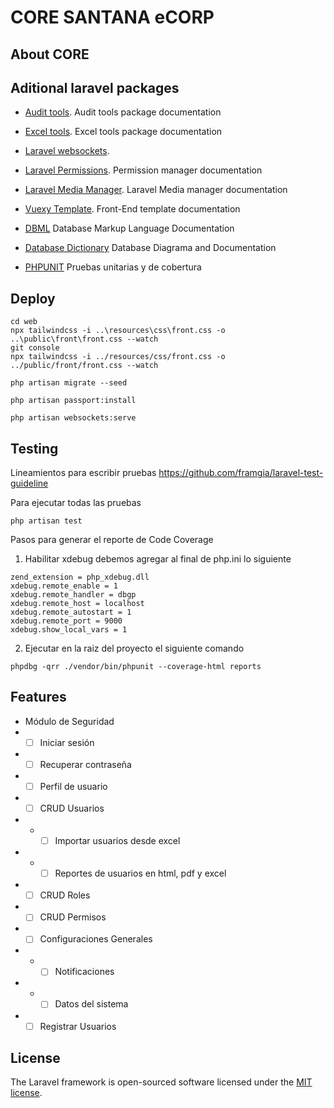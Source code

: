 # CORE SANTANA eCORP

## About CORE

## Aditional laravel packages

-   [Audit tools](http://www.laravel-auditing.com/). Audit tools package documentation
-   [Excel tools](https://laravel-excel.com/). Excel tools package documentation
-   [Laravel websockets](https://beyondco.de/docs/laravel-websockets).
-   [Laravel Permissions](https://spatie.be/docs/laravel-permission/). Permission manager documentation
-   [Laravel Media Manager](https://github.com/optixsolutions/laravel-media). Laravel Media manager documentation

-   [Vuexy Template](https://pixinvent.com/demo/vuexy-vuejs-admin-dashboard-template/documentation/guide/laravel-integration/installation.html). Front-End template documentation

-   [DBML](https://www.dbml.org/docs/) Database Markup Language Documentation
-   [Database Dictionary](https://dbdocs.io/dexterx17/core) Database Diagrama and Documentation

-   [PHPUNIT](https://phpunit.readthedocs.io/es/latest/) Pruebas unitarias y de cobertura

## Deploy

```
cd web
npx tailwindcss -i ..\resources\css\front.css -o ..\public\front\front.css --watch
git console
npx tailwindcss -i ../resources/css/front.css -o ../public/front/front.css --watch
```

```
php artisan migrate --seed
```

```
php artisan passport:install
```

```
php artisan websockets:serve
```

## Testing

Lineamientos para escribir pruebas https://github.com/framgia/laravel-test-guideline

Para ejecutar todas las pruebas

`php artisan test`

Pasos para generar el reporte de Code Coverage

1. Habilitar xdebug
   debemos agregar al final de php.ini lo siguiente

```
zend_extension = php_xdebug.dll
xdebug.remote_enable = 1
xdebug.remote_handler = dbgp
xdebug.remote_host = localhost
xdebug.remote_autostart = 1
xdebug.remote_port = 9000
xdebug.show_local_vars = 1
```

2. Ejecutar en la raiz del proyecto el siguiente comando

`phpdbg -qrr ./vendor/bin/phpunit --coverage-html reports`

## Features

-   Módulo de Seguridad
-   -   [ ] Iniciar sesión
-   -   [ ] Recuperar contraseña
-   -   [ ] Perfil de usuario
-   -   [ ] CRUD Usuarios
-   -   -   [ ] Importar usuarios desde excel
-   -   -   [ ] Reportes de usuarios en html, pdf y excel
-   -   [ ] CRUD Roles
-   -   [ ] CRUD Permisos
-   -   [ ] Configuraciones Generales
-   -   -   [ ] Notificaciones
-   -   -   [ ] Datos del sistema
-   -   [ ] Registrar Usuarios

## License

The Laravel framework is open-sourced software licensed under the [MIT license](https://opensource.org/licenses/MIT).
